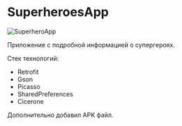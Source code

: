 # SuperheroesApp
![SuperheroApp](https://user-images.githubusercontent.com/100588670/178143709-d283a0d6-eddb-4dbd-bb60-32dbad9d0334.png)

Приложение с подробной информацией о супергероях.

Стек технологий:
  - Retrofit
  - Gson
  - Picasso
  - SharedPreferences
  - Cicerone
 
Дополнительно добавил APK файл.
